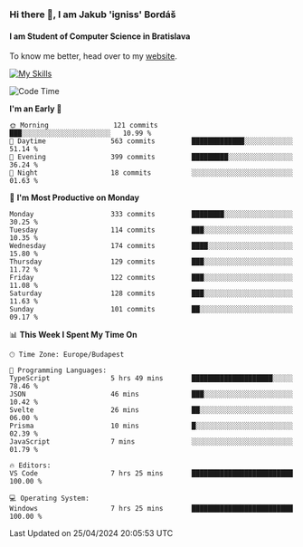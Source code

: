 ### Hi there 👋, I am Jakub 'igniss' Bordáš

#### I am Student of Computer Science in Bratislava
To know me better, head over to my [website](https://bordas.sk).

[![My Skills](https://skillicons.dev/icons?i=js,html,css,figma,svelte,java,kotlin,python,postgresql,typescript,nest,nodejs)](https://bordas.sk)


<!--START_SECTION:waka-->
![Code Time](http://img.shields.io/badge/Code%20Time-1%2C475%20hrs%2043%20mins-blue)

**I'm an Early 🐤** 

```text
🌞 Morning                121 commits         ███░░░░░░░░░░░░░░░░░░░░░░   10.99 % 
🌆 Daytime                563 commits         █████████████░░░░░░░░░░░░   51.14 % 
🌃 Evening                399 commits         █████████░░░░░░░░░░░░░░░░   36.24 % 
🌙 Night                  18 commits          ░░░░░░░░░░░░░░░░░░░░░░░░░   01.63 % 
```
📅 **I'm Most Productive on Monday** 

```text
Monday                   333 commits         ████████░░░░░░░░░░░░░░░░░   30.25 % 
Tuesday                  114 commits         ███░░░░░░░░░░░░░░░░░░░░░░   10.35 % 
Wednesday                174 commits         ████░░░░░░░░░░░░░░░░░░░░░   15.80 % 
Thursday                 129 commits         ███░░░░░░░░░░░░░░░░░░░░░░   11.72 % 
Friday                   122 commits         ███░░░░░░░░░░░░░░░░░░░░░░   11.08 % 
Saturday                 128 commits         ███░░░░░░░░░░░░░░░░░░░░░░   11.63 % 
Sunday                   101 commits         ██░░░░░░░░░░░░░░░░░░░░░░░   09.17 % 
```


📊 **This Week I Spent My Time On** 

```text
🕑︎ Time Zone: Europe/Budapest

💬 Programming Languages: 
TypeScript               5 hrs 49 mins       ████████████████████░░░░░   78.46 % 
JSON                     46 mins             ███░░░░░░░░░░░░░░░░░░░░░░   10.42 % 
Svelte                   26 mins             ██░░░░░░░░░░░░░░░░░░░░░░░   06.00 % 
Prisma                   10 mins             █░░░░░░░░░░░░░░░░░░░░░░░░   02.39 % 
JavaScript               7 mins              ░░░░░░░░░░░░░░░░░░░░░░░░░   01.79 % 

🔥 Editors: 
VS Code                  7 hrs 25 mins       █████████████████████████   100.00 % 

💻 Operating System: 
Windows                  7 hrs 25 mins       █████████████████████████   100.00 % 
```


 Last Updated on 25/04/2024 20:05:53 UTC
<!--END_SECTION:waka-->
